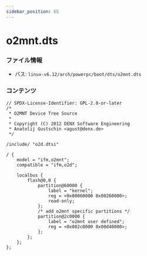 ```yaml
---
sidebar_position: 65
---
```

# o2mnt.dts

### ファイル情報

- パス: `linux-v6.12/arch/powerpc/boot/dts/o2mnt.dts`

### コンテンツ

```dts
// SPDX-License-Identifier: GPL-2.0-or-later
/*
 * O2MNT Device Tree Source
 *
 * Copyright (C) 2012 DENX Software Engineering
 * Anatolij Gustschin <agust@denx.de>
 */

/include/ "o2d.dtsi"

/ {
	model = "ifm,o2mnt";
	compatible = "ifm,o2d";

	localbus {
		flash@0,0 {
			partition@60000 {
				label = "kernel";
				reg = <0x00060000 0x00260000>;
				read-only;
			};
			/* add o2mnt specific partitions */
			partition@2c0000 {
				label = "o2mnt user defined";
				reg = <0x002c0000 0x00d40000>;
			};
		};
	};
};

```
